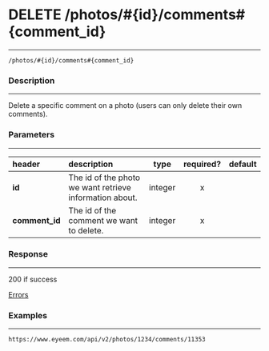 # DELETE /photos/#{id}/comments#{comment_id}    
***
`/photos/#{id}/comments#{comment_id}`

### Description
***
Delete a specific comment on a photo (users can only delete their own comments).

### Parameters
***

|header| description| type |required? |default|
|:---------|:--------------|:----------:|:------------:|:------------:|
|**id**|The id of the photo we want retrieve information about.|integer|x||
|**comment_id**|The id of the comment we want to delete.|integer|x||


### Response
***


200 if success

[Errors](../../resources/errors.md)

### Examples
***

`https://www.eyeem.com/api/v2/photos/1234/comments/11353`





 